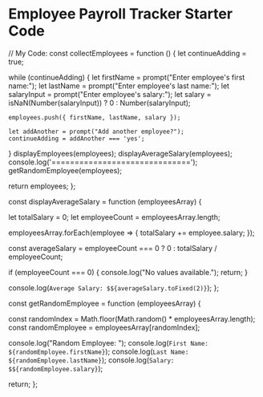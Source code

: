 # Employee Payroll Tracker Starter Code
// My Code:
const collectEmployees = function () {
  let continueAdding = true;

  while (continueAdding) {
    let firstName = prompt("Enter employee's first name:");
    let lastName = prompt("Enter employee's last name:");
    let salaryInput = prompt("Enter employee's salary:");
    let salary = isNaN(Number(salaryInput)) ? 0 : Number(salaryInput);

    employees.push({ firstName, lastName, salary });

    let addAnother = prompt("Add another employee?");
    continueAdding = addAnother === 'yes';
  }
  displayEmployees(employees);
  displayAverageSalary(employees);
  console.log('==============================');
  getRandomEmployee(employees);

  return employees;
};

const displayAverageSalary = function (employeesArray) {

  let totalSalary = 0;
  let employeeCount = employeesArray.length;

  employeesArray.forEach(employee => {
    totalSalary += employee.salary;
  });

  const averageSalary = employeeCount === 0 ? 0 : totalSalary / employeeCount;

  if (employeeCount === 0) {
    console.log("No values available.");
    return;
  }

  console.log(`Average Salary: $${averageSalary.toFixed(2)}`);
};

const getRandomEmployee = function (employeesArray) {

  const randomIndex = Math.floor(Math.random() * employeesArray.length);
  const randomEmployee = employeesArray[randomIndex];

  console.log("Random Employee: ");
  console.log(`First Name: ${randomEmployee.firstName}`);
  console.log(`Last Name: ${randomEmployee.lastName}`);
  console.log(`Salary: $${randomEmployee.salary}`);

  return;
};
